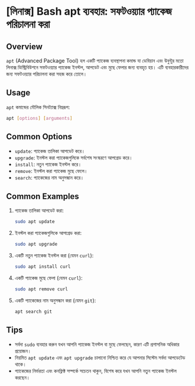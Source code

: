 # [লিনাক্স] Bash apt ব্যবহার: সফটওয়্যার প্যাকেজ পরিচালনা করা

## Overview
`apt` (Advanced Package Tool) হল একটি প্যাকেজ ব্যবস্থাপনা কমান্ড যা ডেবিয়ান এবং উবুন্টুর মতো লিনাক্স ডিস্ট্রিবিউশনে সফটওয়্যার প্যাকেজ ইনস্টল, আপডেট এবং মুছে ফেলার জন্য ব্যবহৃত হয়। এটি ব্যবহারকারীদের জন্য সফটওয়্যার পরিচালনা করা সহজ করে তোলে।

## Usage
`apt` কমান্ডের মৌলিক সিনট্যাক্স নিম্নরূপ:

```bash
apt [options] [arguments]
```

## Common Options
- `update`: প্যাকেজ তালিকা আপডেট করে।
- `upgrade`: ইনস্টল করা প্যাকেজগুলিকে সর্বশেষ সংস্করণে আপগ্রেড করে।
- `install`: নতুন প্যাকেজ ইনস্টল করে।
- `remove`: ইনস্টল করা প্যাকেজ মুছে ফেলে।
- `search`: প্যাকেজের নাম অনুসন্ধান করে।

## Common Examples
1. প্যাকেজ তালিকা আপডেট করা:
   ```bash
   sudo apt update
   ```

2. ইনস্টল করা প্যাকেজগুলিকে আপগ্রেড করা:
   ```bash
   sudo apt upgrade
   ```

3. একটি নতুন প্যাকেজ ইনস্টল করা (যেমন `curl`):
   ```bash
   sudo apt install curl
   ```

4. একটি প্যাকেজ মুছে ফেলা (যেমন `curl`):
   ```bash
   sudo apt remove curl
   ```

5. একটি প্যাকেজের নাম অনুসন্ধান করা (যেমন `git`):
   ```bash
   apt search git
   ```

## Tips
- সর্বদা `sudo` ব্যবহার করুন যখন আপনি প্যাকেজ ইনস্টল বা মুছে ফেলছেন, কারণ এটি প্রশাসনিক অধিকার প্রয়োজন।
- নিয়মিত `apt update` এবং `apt upgrade` চালানো নিশ্চিত করে যে আপনার সিস্টেম সর্বদা আপডেটেড থাকে।
- প্যাকেজের নির্ভরতা এবং কনফ্লিক্ট সম্পর্কে সচেতন থাকুন, বিশেষ করে যখন আপনি নতুন প্যাকেজ ইনস্টল করছেন।